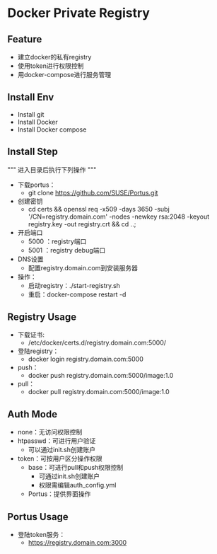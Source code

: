 # Docker Private Registry

## Feature
- 建立docker的私有registry
- 使用token进行权限控制
- 用docker-compose进行服务管理

## Install Env
- Install git
- Install Docker
- Install Docker compose

## Install Step
"""
进入目录后执行下列操作
"""
- 下载portus：
    - git clone https://github.com/SUSE/Portus.git
- 创建密钥
    - cd certs && openssl req -x509 -days 3650 -subj '/CN=registry.domain.com' -nodes -newkey rsa:2048 -keyout registry.key -out registry.crt && cd ..;
- 开启端口
    - 5000 ：registry端口
    - 5001 ：registry debug端口
- DNS设置
    - 配置registry.domain.com到安装服务器
- 操作：
    - 启动registry：./start-registry.sh
    - 重启：docker-compose restart -d

## Registry Usage
- 下载证书:
    - /etc/docker/certs.d/registry.domain.com:5000/
- 登陆registry：
    - docker login registry.domain.com:5000
- push：
    - docker push registry.domain.com:5000/image:1.0
- pull：
    - docker pull registry.domain.com:5000/image:1.0

## Auth Mode
- none：无访问权限控制
- htpasswd：可进行用户验证
    - 可以通过init.sh创建账户
- token：可按用户区分操作权限
    - base：可进行pull和push权限控制
        - 可通过init.sh创建账户
        - 权限需编辑auth_config.yml
    - Portus：提供界面操作

## Portus Usage
- 登陆token服务：
    - https://registry.domain.com:3000
